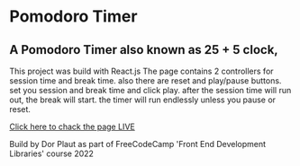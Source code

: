 # Pomodoro Timer
## A Pomodoro Timer also known as 25 + 5 clock, 
This project was build with React.js
The page contains 2 controllers for session time and break time. 
also there are reset and play/pause buttons. set you session and break time and click play.
after the session time will run out, the break will start. the timer will run endlessly unless you pause or reset.


[Click here to chack the page LIVE](https://dor-plaut-home-page.netlify.app/)

Build by Dor Plaut as part of FreeCodeCamp 'Front End Development Libraries' course 2022

